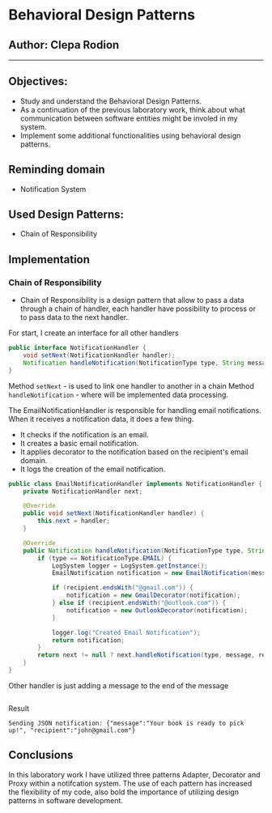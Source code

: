 # Behavioral Design Patterns


## Author: Clepa Rodion

----

## Objectives:

* Study and understand the Behavioral Design Patterns.
* As a continuation of the previous laboratory work, think about what communication between software entities might be involed in my system.
* Implement some additional functionalities using behavioral design patterns.

## Reminding domain
- Notification System

## Used Design Patterns:
- Chain of Responsibility


## Implementation
### Chain of Responsibility
* Chain of Responsibility is a design pattern that allow to pass a data through a chain of handler, each handler have possibility to process or to pass data to the next handler.

For start, I create an interface for all other handlers
```java
public interface NotificationHandler {
    void setNext(NotificationHandler handler);
    Notification handleNotification(NotificationType type, String message, String recipient);
}
```
Method `setNext` - is used to link one handler to another in a chain
Method `handleNotification` - where will be implemented data processing.


The EmailNotificationHandler is responsible for handling email notifications. When it receives a notification data, it does a few thing.
- It checks if the notification is an email.
- It creates a basic email notification.
- It applies decorator to the notification based on the recipient's email domain.
- It logs the creation of the email notification.

```java
public class EmailNotificationHandler implements NotificationHandler {
    private NotificationHandler next;

    @Override
    public void setNext(NotificationHandler handler) {
        this.next = handler;
    }

    @Override
    public Notification handleNotification(NotificationType type, String message, String recipient) {
        if (type == NotificationType.EMAIL) {
            LogSystem logger = LogSystem.getInstance();
            EmailNotification notification = new EmailNotification(message, recipient);

            if (recipient.endsWith("@gmail.com")) {
                notification = new GmailDecorator(notification);
            } else if (recipient.endsWith("@outlook.com")) {
                notification = new OutlookDecorator(notification);
            }

            logger.log("Created Email Notification");
            return notification;
        }
        return next != null ? next.handleNotification(type, message, recipient) : null;
    }
}
```

Other handler is just adding a message to the end of the message
```java

```



Result
```
Sending JSON notification: {"message":"Your book is ready to pick up!", "recipient":"john@gmail.com"}
```

## Conclusions
In this laboratory work I have utilized three patterns Adapter, Decorator and Proxy within a notifcation system. The use of each pattern has increased the flexibility of my code, also bold the importance of utilizing design patterns in software development.  
